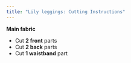 ```yaml
---
title: "Lily leggings: Cutting Instructions"
---
```


**Main fabric**

- Cut **2 front** parts
- Cut **2 back** parts
- Cut **1 waistband** part
